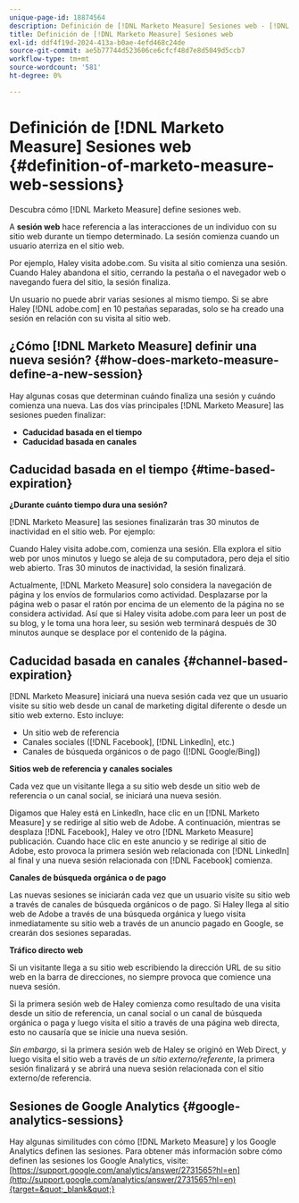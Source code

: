 ```yaml
---
unique-page-id: 18874564
description: Definición de [!DNL Marketo Measure] Sesiones web - [!DNL Marketo Measure] - Documentación del producto
title: Definición de [!DNL Marketo Measure] Sesiones web
exl-id: ddf4f19d-2024-413a-b0ae-4efd468c24de
source-git-commit: ae5b77744d523606ce6cfcf48d7e8d5049d5ccb7
workflow-type: tm+mt
source-wordcount: '581'
ht-degree: 0%

---
```


# Definición de [!DNL Marketo Measure] Sesiones web {#definition-of-marketo-measure-web-sessions}

Descubra cómo [!DNL Marketo Measure] define sesiones web.

A **sesión web** hace referencia a las interacciones de un individuo con su sitio web durante un tiempo determinado. La sesión comienza cuando un usuario aterriza en el sitio web.

Por ejemplo, Haley visita adobe.com. Su visita al sitio comienza una sesión. Cuando Haley abandona el sitio, cerrando la pestaña o el navegador web o navegando fuera del sitio, la sesión finaliza.

Un usuario no puede abrir varias sesiones al mismo tiempo. Si se abre Haley [!DNL adobe.com] en 10 pestañas separadas, solo se ha creado una sesión en relación con su visita al sitio web.

## ¿Cómo [!DNL Marketo Measure] definir una nueva sesión? {#how-does-marketo-measure-define-a-new-session}

Hay algunas cosas que determinan cuándo finaliza una sesión y cuándo comienza una nueva. Las dos vías principales [!DNL Marketo Measure] las sesiones pueden finalizar:

* **Caducidad basada en el tiempo**
* **Caducidad basada en canales**

## Caducidad basada en el tiempo {#time-based-expiration}

**¿Durante cuánto tiempo dura una sesión?**

[!DNL Marketo Measure] las sesiones finalizarán tras 30 minutos de inactividad en el sitio web. Por ejemplo:

Cuando Haley visita adobe.com, comienza una sesión. Ella explora el sitio web por unos minutos y luego se aleja de su computadora, pero deja el sitio web abierto. Tras 30 minutos de inactividad, la sesión finalizará.

Actualmente, [!DNL Marketo Measure] solo considera la navegación de página y los envíos de formularios como actividad. Desplazarse por la página web o pasar el ratón por encima de un elemento de la página no se considera actividad. Así que si Haley visita adobe.com para leer un post de su blog, y le toma una hora leer, su sesión web terminará después de 30 minutos aunque se desplace por el contenido de la página.

## Caducidad basada en canales {#channel-based-expiration}

[!DNL Marketo Measure] iniciará una nueva sesión cada vez que un usuario visite su sitio web desde un canal de marketing digital diferente o desde un sitio web externo. Esto incluye:

* Un sitio web de referencia
* Canales sociales ([!DNL Facebook], [!DNL LinkedIn], etc.)
* Canales de búsqueda orgánicos o de pago ([!DNL Google/Bing])

**Sitios web de referencia y canales sociales**

Cada vez que un visitante llega a su sitio web desde un sitio web de referencia o un canal social, se iniciará una nueva sesión.

Digamos que Haley está en LinkedIn, hace clic en un [!DNL Marketo Measure] y se redirige al sitio web de Adobe. A continuación, mientras se desplaza [!DNL Facebook], Haley ve otro [!DNL Marketo Measure] publicación. Cuando hace clic en este anuncio y se redirige al sitio de Adobe, esto provoca la primera sesión web relacionada con [!DNL LinkedIn] al final y una nueva sesión relacionada con [!DNL Facebook] comienza.

**Canales de búsqueda orgánica o de pago**

Las nuevas sesiones se iniciarán cada vez que un usuario visite su sitio web a través de canales de búsqueda orgánicos o de pago. Si Haley llega al sitio web de Adobe a través de una búsqueda orgánica y luego visita inmediatamente su sitio web a través de un anuncio pagado en Google, se crearán dos sesiones separadas.

**Tráfico directo web**

Si un visitante llega a su sitio web escribiendo la dirección URL de su sitio web en la barra de direcciones, no siempre provoca que comience una nueva sesión.

Si la primera sesión web de Haley comienza como resultado de una visita desde un sitio de referencia, un canal social o un canal de búsqueda orgánica o paga y luego visita el sitio a través de una página web directa, esto no causaría que se inicie una nueva sesión.

_Sin embargo_, si la primera sesión web de Haley se originó en Web Direct, y luego visita el sitio web a través de _un sitio externo/referente_, la primera sesión finalizará y se abrirá una nueva sesión relacionada con el sitio externo/de referencia.

## Sesiones de Google Analytics {#google-analytics-sessions}

Hay algunas similitudes con cómo [!DNL Marketo Measure] y los Google Analytics definen las sesiones. Para obtener más información sobre cómo definen las sesiones los Google Analytics, visite: [https://support.google.com/analytics/answer/2731565?hl=en](http://support.google.com/analytics/answer/2731565?hl=en){target=&quot;_blank&quot;}
